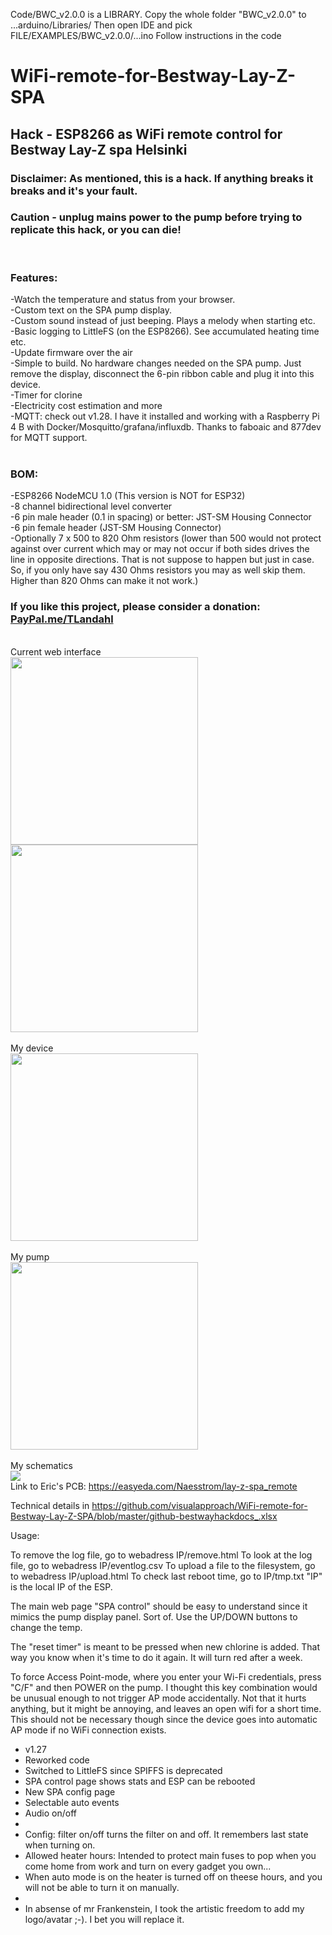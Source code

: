Code/BWC_v2.0.0 is a LIBRARY. Copy the whole folder "BWC_v2.0.0" to ...arduino/Libraries/ Then open IDE and pick FILE/EXAMPLES/BWC_v2.0.0/...ino
Follow instructions in the code

# WiFi-remote-for-Bestway-Lay-Z-SPA
## Hack - ESP8266 as WiFi remote control for Bestway Lay-Z spa Helsinki<br>
### Disclaimer: As mentioned, this is a hack. If anything breaks it breaks and it's your fault.<br>
### Caution - unplug mains power to the pump before trying to replicate this hack, or you can die! <br>
<br>

### Features:<br>
-Watch the temperature and status from your browser.<br>
-Custom text on the SPA pump display.<br>
-Custom sound instead of just beeping. Plays a melody when starting etc.<br>
-Basic logging to LittleFS (on the ESP8266). See accumulated heating time etc.<br>
-Update firmware over the air<br>
-Simple to build. No hardware changes needed on the SPA pump. Just remove the display, disconnect the 6-pin ribbon cable and plug it into this device.<br>
-Timer for clorine<br>
-Electricity cost estimation and more<br>
-MQTT: check out v1.28. I have it installed and working with a Raspberry Pi 4 B with Docker/Mosquitto/grafana/influxdb. Thanks to faboaic and 877dev for MQTT support.
<br><br>

### BOM:<br>
-ESP8266 NodeMCU 1.0 (This version is NOT for ESP32)<br>
-8 channel bidirectional level converter<br>
-6 pin male header (0.1 in spacing) or better: JST-SM Housing Connector<br>
-6 pin female header (JST-SM Housing Connector)<br>
-Optionally 7 x 500 to 820 Ohm resistors (lower than 500 would not protect against over current which may or may not occur if both sides drives the line in opposite directions. That is not suppose to happen but just in case. So, if you only have say 430 Ohms resistors you may as well skip them. Higher than 820 Ohms can make it not work.)<br>


### If you like this project, please consider a donation: <a href="Http://PayPal.me/TLandahl">PayPal.me/TLandahl</a><br>
<br>Current web interface<br>
<img src="./idx.png" width="300"><br>
<img src="./cfg127.png" width="300"><br>
<br>My device<br>
<img src="./device.jpg" width="300"><br>
<br>My pump<br>
<img src="./pump.jpg" width="300"><br>
<br>My schematics<br>
<img src="./schematic2.png"><br>
Link to Eric's PCB: https://easyeda.com/Naesstrom/lay-z-spa_remote <br>

Technical details in https://github.com/visualapproach/WiFi-remote-for-Bestway-Lay-Z-SPA/blob/master/github-bestwayhackdocs_.xlsx

Usage: 

   To remove the log file, go to webadress IP/remove.html
   To look at the log file, go to webadress IP/eventlog.csv
   To upload a file to the filesystem, go to webadress IP/upload.html
   To check last reboot time, go to IP/tmp.txt
   "IP" is the local IP of the ESP.

   The main web page "SPA control" should be easy to understand since it mimics the pump display panel. Sort of.
   Use the UP/DOWN buttons to change the temp.

   The "reset timer" is meant to be pressed when new chlorine is added. That way you know when it's time to do it again. It will turn red after a week.

   To force Access Point-mode, where you enter your Wi-Fi credentials, press "C/F" and then POWER on the pump. I thought this key combination would be unusual enough to
   not trigger AP mode accidentally. Not that it hurts anything, but it might be annoying, and leaves an open wifi for a short time. This should not be necessary though since the device goes into automatic AP mode if no WiFi connection exists.

 * v1.27
 * Reworked code
 * Switched to LittleFS since SPIFFS is deprecated
 * SPA control page shows stats and ESP can be rebooted
 * New SPA config page
 * Selectable auto events
 * Audio on/off
 * 
 * Config: filter on/off turns the filter on and off. It remembers last state when turning on.
 * Allowed heater hours: Intended to protect main fuses to pop when you come home from work and turn on every gadget you own...
 * When auto mode is on the heater is turned off on theese hours, and you will not be able to turn it on manually.
 * 
 * In absense of mr Frankenstein, I took the artistic freedom to add my logo/avatar ;-). I bet you will replace it.

